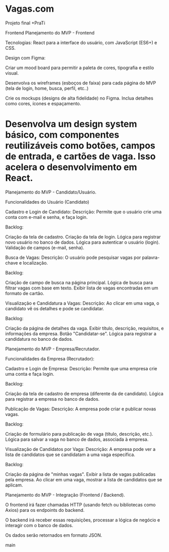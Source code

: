 # Vagas.com
Projeto final +PraTi

Frontend
Planejamento do MVP - Frontend

Tecnologias: React para a interface do usuário, com JavaScript (ES6+) e CSS.

Design com Figma:

Criar um mood board para permitir a paleta de cores, tipografia e estilo visual.

Desenvolva os wireframes (esboços de faixa) para cada página do MVP (tela de login, home, busca, perfil, etc..)

Crie os mockups (designs de alta fidelidade) no Figma. Inclua detalhes como cores, ícones e espaçamento.

Desenvolva um design system básico, com componentes reutilizáveis como botões, campos de entrada, e cartões de vaga. Isso acelera o desenvolvimento em React.
=======
Planejamento do MVP - Candidato/Usuário.


Funcionalidades do Usuário (Candidato)

Cadastro e Login de Candidato:
Descrição: Permite que o usuário crie uma conta com e-mail e senha, e faça login.

Backlog: 

Criação da tela de cadastro.
Criação da tela de login.
Lógica para registrar novo usuário no banco de dados.
Lógica para autenticar o usuário (login).
Validação de campos (e-mail, senha).

Busca de Vagas:
Descrição: O usuário pode pesquisar vagas por palavra-chave e localização.

Backlog: 

Criação de campo de busca na página principal.
Lógica de busca para filtrar vagas com base em texto.
Exibir lista de vagas encontradas em um formato de cartão.


Visualização e Candidatura a Vagas:
Descrição: Ao clicar em uma vaga, o candidato vê os detalhes e pode se candidatar.

Backlog:

Criação da página de detalhes da vaga.
Exibir título, descrição, requisitos, e informações da empresa.
Botão "Candidatar-se".
Lógica para registrar a candidatura no banco de dados.


Planejamento do MVP - Empresa/Recrutador.

Funcionalidades da Empresa (Recrutador):

Cadastro e Login de Empresa:
Descrição: Permite que uma empresa crie uma conta e faça login.

Backlog: 

Criação da tela de cadastro de empresa (diferente da de candidato).
Lógica para registrar a empresa no banco de dados.


Publicação de Vagas:
Descrição: A empresa pode criar e publicar novas vagas.

Backlog: 

Criação de formulário para publicação de vaga (título, descrição, etc.).
Lógica para salvar a vaga no banco de dados, associada à empresa.

Visualização de Candidatos por Vaga:
Descrição: A empresa pode ver a lista de candidatos que se candidatam a uma vaga específica.

Backlog: 

Criação da página de "minhas vagas".
Exibir a lista de vagas publicadas pela empresa.
Ao clicar em uma vaga, mostrar a lista de candidatos que se aplicam.



Planejamento do MVP - Integração (Frontend / Backend).


O frontend irá fazer chamadas HTTP (usando fetch ou bibliotecas como Axios) para os endpoints do backend.


O backend irá receber essas requisições, processar a lógica de negócio e interagir com o banco de dados.


Os dados serão retornados em formato JSON.

main
